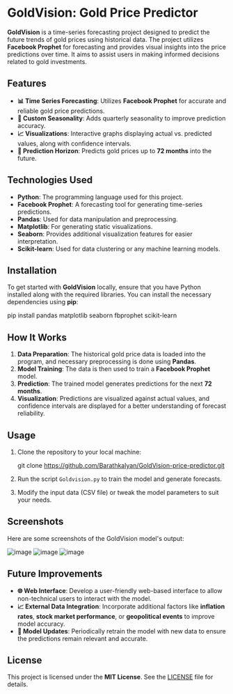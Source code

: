 # **GoldVision: Gold Price Predictor**

**GoldVision** is a time-series forecasting project designed to predict the future trends of gold prices using historical data. The project utilizes **Facebook Prophet** for forecasting and provides visual insights into the price predictions over time. It aims to assist users in making informed decisions related to gold investments.

## **Features**

- **📊 Time Series Forecasting**: Utilizes **Facebook Prophet** for accurate and reliable gold price predictions.
- **📅 Custom Seasonality**: Adds quarterly seasonality to improve prediction accuracy.
- **📈 Visualizations**: Interactive graphs displaying actual vs. predicted values, along with confidence intervals.
- **🔮 Prediction Horizon**: Predicts gold prices up to **72 months** into the future.

## **Technologies Used**

- **Python**: The programming language used for this project.
- **Facebook Prophet**: A forecasting tool for generating time-series predictions.
- **Pandas**: Used for data manipulation and preprocessing.
- **Matplotlib**: For generating static visualizations.
- **Seaborn**: Provides additional visualization features for easier interpretation.
- **Scikit-learn**: Used for data clustering or any machine learning models.

## **Installation**

To get started with **GoldVision** locally, ensure that you have Python installed along with the required libraries. You can install the necessary dependencies using **pip**:


pip install pandas matplotlib seaborn fbprophet scikit-learn


## **How It Works**

1. **Data Preparation**: The historical gold price data is loaded into the program, and necessary preprocessing is done using **Pandas**.
2. **Model Training**: The data is then used to train a **Facebook Prophet** model.
3. **Prediction**: The trained model generates predictions for the next **72 months**.
4. **Visualization**: Predictions are visualized against actual values, and confidence intervals are displayed for a better understanding of forecast reliability.

## **Usage**

1. Clone the repository to your local machine:

   git clone https://github.com/Barathkalyan/GoldVision-price-predictor.git

2. Run the script `Goldvision.py` to train the model and generate forecasts.
3. Modify the input data (CSV file) or tweak the model parameters to suit your needs.

## **Screenshots**

Here are some screenshots of the GoldVision model's output:

![image](https://github.com/user-attachments/assets/4eabcb87-9dfd-4988-ac3f-9be7000ee23c)
![image](https://github.com/user-attachments/assets/09f05f05-9b2b-48f1-847e-744252960c89)
![image](https://github.com/user-attachments/assets/0d21472d-ac1f-4539-b724-9187227fb839)




## **Future Improvements**

- **🌐 Web Interface**: Develop a user-friendly web-based interface to allow non-technical users to interact with the model.
- **📈 External Data Integration**: Incorporate additional factors like **inflation rates**, **stock market performance**, or **geopolitical events** to improve model accuracy.
- **🔄 Model Updates**: Periodically retrain the model with new data to ensure the predictions remain relevant and accurate.

## **License**

This project is licensed under the **MIT License**. See the [LICENSE](LICENSE) file for details.
